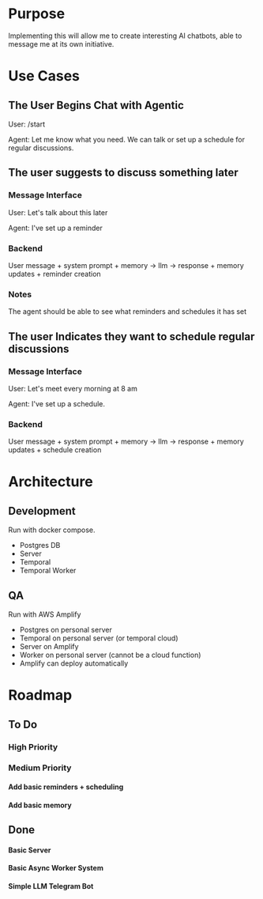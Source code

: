 # Purpose

Implementing this will allow me to create interesting AI chatbots, able to message me at its own initiative.


# Use Cases

## The User Begins Chat with Agentic

User: /start

Agent: Let me know what you need. We can talk or set up a schedule for regular discussions.

## The user suggests to discuss something later

### Message Interface

User: Let's talk about this later

Agent: I've set up a reminder

### Backend

User message + system prompt + memory -> llm -> response + memory updates + reminder creation

### Notes

The agent should be able to see what reminders and schedules it has set

## The user Indicates they want to schedule regular discussions

### Message Interface

User: Let's meet every morning at 8 am

Agent: I've set up a schedule.

### Backend

User message + system prompt + memory -> llm -> response + memory updates + schedule creation


# Architecture

## Development

Run with docker compose.
- Postgres DB
- Server
- Temporal
- Temporal Worker

## QA

Run with AWS Amplify
- Postgres on personal server
- Temporal on personal server (or temporal cloud)
- Server on Amplify
- Worker on personal server (cannot be a cloud function)
- Amplify can deploy automatically


# Roadmap

## To Do

### High Priority

### Medium Priority

#### Add basic reminders + scheduling

#### Add basic memory

## Done

#### Basic Server

#### Basic Async Worker System

#### Simple LLM Telegram Bot